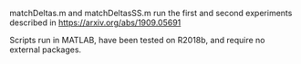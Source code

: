 matchDeltas.m and matchDeltasSS.m run the first and second experiments described in https://arxiv.org/abs/1909.05691

Scripts run in MATLAB, have been tested on R2018b, and require no external packages.
